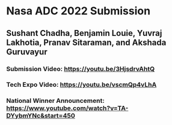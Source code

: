 # Nasa ADC 2022 Submission
## Sushant Chadha, Benjamin Louie, Yuvraj Lakhotia, Pranav Sitaraman, and Akshada Guruvayur
### Submission Video: https://youtu.be/3HjsdrvAhtQ
### Tech Expo Video: https://youtu.be/vscmQp4vLhA
### National Winner Announcement: https://www.youtube.com/watch?v=TA-DYybmYNc&start=450
